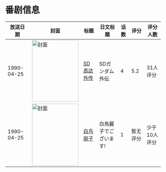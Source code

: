 # 番剧信息

|放送日期|封面|标题|日文标题|话数|评分|评分人数|
|---|---|---|---|---|---|---|
|1990-04-25|<img src="https://lain.bgm.tv/pic/cover/c/d9/c2/131171_HFKsz.jpg" alt="封面" style="width:150px;height:200px;object-fit:cover;">|[SD高达外传](https://bangumi.tv/subject/131171)|SDガンダム外伝|4|5.2|31人评分|
|1990-04-25|<img src="https://lain.bgm.tv/pic/cover/c/20/1a/137779_BTBRB.jpg" alt="封面" style="width:150px;height:200px;object-fit:cover;">|[白鸟丽子](https://bangumi.tv/subject/137779)|白鳥麗子でございます!|1|暂无评分|少于10人评分|
